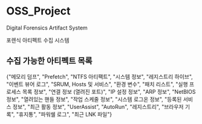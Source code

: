 # OSS_Project
Digital Forensics Artifact System

포렌식 아티펙트 수집 시스템

## 수집 가능한 아티펙트 목록
{"메모리 덤프",
"Prefetch", 
"NTFS 아티팩트", 
"시스템 정보",
"레지스트리 하이브",
"이벤트 뷰어 로그",
"SRUM, Hosts 및 서비스",
"환경 변수",
"패치 리스트",
"실행 프로세스 목록 정보",
"연결 정보 (열려진 포트)",
"IP 설정 정보",
"ARP 정보",
"NetBIOS 정보",
"열려있는 핸들 정보",
"작업 스케줄 정보",
"시스템 로그온 정보",
"등록된 서비스 정보",
"최근 활동 정보",
"UserAssist",
"AutoRun",
"레지스트리",
"브라우저 기록",
"휴지통",
"파워쉘 로그",
"최근 LNK 파일"}
